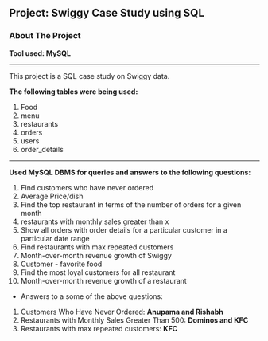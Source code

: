 ## Project: Swiggy Case Study using SQL
### About The Project
**Tool used: MySQL**

---
This project is a SQL case study on Swiggy data.

**The following tables were being used:**
1. Food
2. menu
3. restaurants 
4. orders 
5. users 
6. order_details

---
**Used MySQL DBMS for queries and answers to the following questions:**
1. Find customers who have never ordered
2. Average Price/dish
3. Find the top restaurant in terms of the number of orders for a given month
4. restaurants with monthly sales greater than x 
5. Show all orders with order details for a particular customer in a particular date range
6. Find restaurants with max repeated   customers
7. Month-over-month revenue growth of Swiggy
8. Customer - favorite food
9. Find the most loyal customers for all restaurant
10. Month-over-month revenue growth of a restaurant

- Answers to a some of the above questions:
  
1. Customers Who Have Never Ordered: **Anupama and Rishabh**
2. Restaurants  with  Monthly Sales Greater Than 500: **Dominos and KFC**
3. Restaurants with max repeated customers: **KFC**
